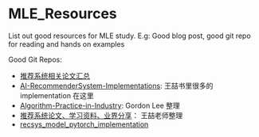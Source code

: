 # MLE_Resources
List out good resources for MLE study. E.g: Good blog post, good git repo for reading and hands on examples

Good Git Repos: 
- [推荐系统相关论文汇总](https://github.com/tangxyw/RecSysPapers)
- [AI-RecommenderSystem-Implementations](https://github.com/qizhong19920114/AI-RecommenderSystem-Implementations): 王喆书里很多的 implementation 在这里
- [Algorithm-Practice-in-Industry](https://github.com/Doragd/Algorithm-Practice-in-Industry): Gordon Lee 整理
- [推荐系统论文、学习资料、业界分享](https://github.com/wzhe06/Reco-papers)： 王喆老师整理
- [recsys_model_pytorch_implementation](https://github.com/qizhong19920114/recsys_model_pytorch_implementation)



